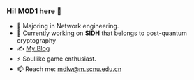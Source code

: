 ### Hi! M0D1 here 👋




- 🍻 Majoring in Network engineering.
- 🔭 Currently working on **SIDH** that belongs to post-quantum cryptography
- ✍️ [My Blog](https://m0d1.top)
- ⚡ Soullike game enthusiast.
- 📫 Reach me: mdlw@m.scnu.edu.cn
<!--
**Madeep2000/Madeep2000** is a ✨ _special_ ✨ repository because its `README.md` (this file) appears on your GitHub profile.

Here are some ideas to get you started:

- 🔭 I’m currently working on ...
- 🌱 I’m currently learning ...
- 👯 I’m looking to collaborate on ...
- 🤔 I’m looking for help with ...
- 💬 Ask me about ...
- 📫 How to reach me: ...
- 😄 Pronouns: ...
- ⚡ Fun fact: ...
-->
